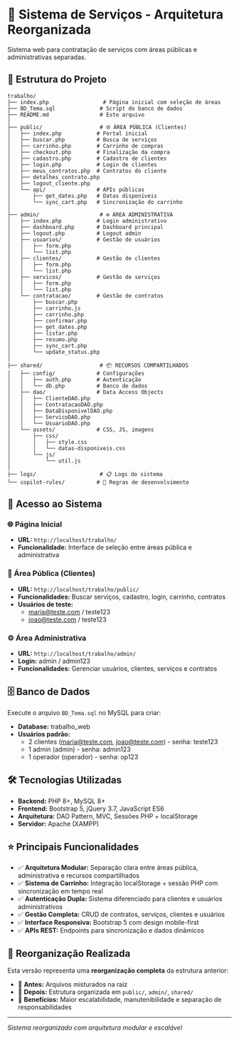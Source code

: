 # 🏢 Sistema de Serviços - Arquitetura Reorganizada

Sistema web para contratação de serviços com áreas públicas e administrativas separadas.

## 📁 Estrutura do Projeto

```
trabalho/
├── index.php                 # Página inicial com seleção de áreas
├── BD_Tema.sql              # Script do banco de dados
├── README.md                # Este arquivo
│
├── public/                  # 🌐 ÁREA PÚBLICA (Clientes)
│   ├── index.php           # Portal inicial
│   ├── buscar.php          # Busca de serviços
│   ├── carrinho.php        # Carrinho de compras
│   ├── checkout.php        # Finalização da compra
│   ├── cadastro.php        # Cadastro de clientes
│   ├── login.php           # Login de clientes
│   ├── meus_contratos.php  # Contratos do cliente
│   ├── detalhes_contrato.php
│   ├── logout_cliente.php
│   └── api/                # APIs públicas
│       ├── get_dates.php   # Datas disponíveis
│       └── sync_cart.php   # Sincronização do carrinho
│
├── admin/                   # ⚙️ ÁREA ADMINISTRATIVA
│   ├── index.php           # Login administrativo
│   ├── dashboard.php       # Dashboard principal
│   ├── logout.php          # Logout admin
│   ├── usuarios/           # Gestão de usuários
│   │   ├── form.php
│   │   └── list.php
│   ├── clientes/           # Gestão de clientes
│   │   ├── form.php
│   │   └── list.php
│   ├── servicos/           # Gestão de serviços
│   │   ├── form.php
│   │   └── list.php
│   └── contratacao/        # Gestão de contratos
│       ├── buscar.php
│       ├── carrinho.js
│       ├── carrinho.php
│       ├── confirmar.php
│       ├── get_dates.php
│       ├── listar.php
│       ├── resumo.php
│       ├── sync_cart.php
│       └── update_status.php
│
├── shared/                  # 📦 RECURSOS COMPARTILHADOS
│   ├── config/             # Configurações
│   │   ├── auth.php        # Autenticação
│   │   └── db.php          # Banco de dados
│   ├── dao/                # Data Access Objects
│   │   ├── ClienteDAO.php
│   │   ├── ContratacaoDAO.php
│   │   ├── DataDisponivelDAO.php
│   │   ├── ServicoDAO.php
│   │   └── UsuarioDAO.php
│   └── assets/             # CSS, JS, imagens
│       ├── css/
│       │   ├── style.css
│       │   └── datas-disponiveis.css
│       └── js/
│           └── util.js
│
├── logs/                    # 📋 Logs do sistema
└── copilot-rules/          # 📝 Regras de desenvolvimento
```

## 🚀 Acesso ao Sistema

### 🌐 Página Inicial
- **URL:** `http://localhost/trabalho/`
- **Funcionalidade:** Interface de seleção entre áreas pública e administrativa

### 👥 Área Pública (Clientes)
- **URL:** `http://localhost/trabalho/public/`
- **Funcionalidades:** Buscar serviços, cadastro, login, carrinho, contratos
- **Usuários de teste:**
  - maria@teste.com / teste123
  - joao@teste.com / teste123

### ⚙️ Área Administrativa
- **URL:** `http://localhost/trabalho/admin/`
- **Login:** admin / admin123
- **Funcionalidades:** Gerenciar usuários, clientes, serviços e contratos

## 🗄️ Banco de Dados

Execute o arquivo `BD_Tema.sql` no MySQL para criar:
- **Database:** trabalho_web
- **Usuários padrão:** 
  - 2 clientes (maria@teste.com, joao@teste.com) - senha: teste123
  - 1 admin (admin) - senha: admin123  
  - 1 operador (operador) - senha: op123

## 🛠️ Tecnologias Utilizadas

- **Backend:** PHP 8+, MySQL 8+
- **Frontend:** Bootstrap 5, jQuery 3.7, JavaScript ES6
- **Arquitetura:** DAO Pattern, MVC, Sessões PHP + localStorage
- **Servidor:** Apache (XAMPP)

## ⭐ Principais Funcionalidades

- ✅ **Arquitetura Modular:** Separação clara entre áreas pública, administrativa e recursos compartilhados
- ✅ **Sistema de Carrinho:** Integração localStorage + sessão PHP com sincronização em tempo real
- ✅ **Autenticação Dupla:** Sistema diferenciado para clientes e usuários administrativos
- ✅ **Gestão Completa:** CRUD de contratos, serviços, clientes e usuários
- ✅ **Interface Responsiva:** Bootstrap 5 com design mobile-first
- ✅ **APIs REST:** Endpoints para sincronização e dados dinâmicos

## 🔄 Reorganização Realizada

Esta versão representa uma **reorganização completa** da estrutura anterior:
- 📁 **Antes:** Arquivos misturados na raiz
- 📁 **Depois:** Estrutura organizada em `public/`, `admin/`, `shared/`
- 🔧 **Benefícios:** Maior escalabilidade, manutenibilidade e separação de responsabilidades

---
*Sistema reorganizado com arquitetura modular e escalável*
